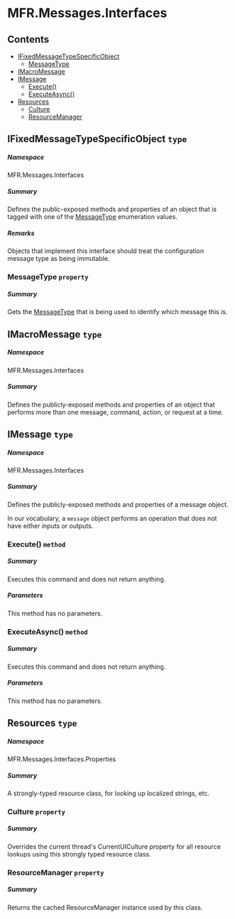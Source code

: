 <a name='assembly'></a>
# MFR.Messages.Interfaces

## Contents

- [IFixedMessageTypeSpecificObject](#T-MFR-Messages-Interfaces-IFixedMessageTypeSpecificObject 'MFR.Messages.Interfaces.IFixedMessageTypeSpecificObject')
  - [MessageType](#P-MFR-Messages-Interfaces-IFixedMessageTypeSpecificObject-MessageType 'MFR.Messages.Interfaces.IFixedMessageTypeSpecificObject.MessageType')
- [IMacroMessage](#T-MFR-Messages-Interfaces-IMacroMessage 'MFR.Messages.Interfaces.IMacroMessage')
- [IMessage](#T-MFR-Messages-Interfaces-IMessage 'MFR.Messages.Interfaces.IMessage')
  - [Execute()](#M-MFR-Messages-Interfaces-IMessage-Execute 'MFR.Messages.Interfaces.IMessage.Execute')
  - [ExecuteAsync()](#M-MFR-Messages-Interfaces-IMessage-ExecuteAsync 'MFR.Messages.Interfaces.IMessage.ExecuteAsync')
- [Resources](#T-MFR-Messages-Interfaces-Properties-Resources 'MFR.Messages.Interfaces.Properties.Resources')
  - [Culture](#P-MFR-Messages-Interfaces-Properties-Resources-Culture 'MFR.Messages.Interfaces.Properties.Resources.Culture')
  - [ResourceManager](#P-MFR-Messages-Interfaces-Properties-Resources-ResourceManager 'MFR.Messages.Interfaces.Properties.Resources.ResourceManager')

<a name='T-MFR-Messages-Interfaces-IFixedMessageTypeSpecificObject'></a>
## IFixedMessageTypeSpecificObject `type`

##### Namespace

MFR.Messages.Interfaces

##### Summary

Defines the public-exposed methods and properties of an object that is
tagged with one of the [MessageType](#T-MFR-MessageType 'MFR.MessageType') enumeration values.

##### Remarks

Objects that implement this interface should treat the configuration
message type as being immutable.

<a name='P-MFR-Messages-Interfaces-IFixedMessageTypeSpecificObject-MessageType'></a>
### MessageType `property`

##### Summary

Gets the [MessageType](#T-MFR-MessageType 'MFR.MessageType') that is
being used to identify which message this is.

<a name='T-MFR-Messages-Interfaces-IMacroMessage'></a>
## IMacroMessage `type`

##### Namespace

MFR.Messages.Interfaces

##### Summary

Defines the publicly-exposed methods and properties of an object that
performs more than one message, command, action, or request at a time.

<a name='T-MFR-Messages-Interfaces-IMessage'></a>
## IMessage `type`

##### Namespace

MFR.Messages.Interfaces

##### Summary

Defines the publicly-exposed methods and properties of a message object.



In our vocabulary, a `message` object performs an operation that
does not have either inputs or outputs.

<a name='M-MFR-Messages-Interfaces-IMessage-Execute'></a>
### Execute() `method`

##### Summary

Executes this command and does not return anything.

##### Parameters

This method has no parameters.

<a name='M-MFR-Messages-Interfaces-IMessage-ExecuteAsync'></a>
### ExecuteAsync() `method`

##### Summary

Executes this command and does not return anything.

##### Parameters

This method has no parameters.

<a name='T-MFR-Messages-Interfaces-Properties-Resources'></a>
## Resources `type`

##### Namespace

MFR.Messages.Interfaces.Properties

##### Summary

A strongly-typed resource class, for looking up localized strings, etc.

<a name='P-MFR-Messages-Interfaces-Properties-Resources-Culture'></a>
### Culture `property`

##### Summary

Overrides the current thread's CurrentUICulture property for all
  resource lookups using this strongly typed resource class.

<a name='P-MFR-Messages-Interfaces-Properties-Resources-ResourceManager'></a>
### ResourceManager `property`

##### Summary

Returns the cached ResourceManager instance used by this class.
